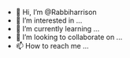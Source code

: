 - 👋 Hi, I’m @Rabbiharrison
- 👀 I’m interested in ...
- 🌱 I’m currently learning ...
- 💞️ I’m looking to collaborate on ...
- 📫 How to reach me ...

<!---
Rabbiharrison is a ✨ special ✨ repository because its `README.md` (this file) appears on your GitHub profile.
You can click the Preview link to take a look at your changes.
--->
